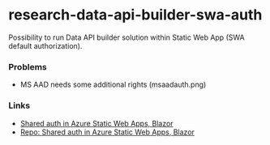 # research-data-api-builder-swa-auth
Possibility to run Data API builder solution within Static Web App (SWA default authorization).

### Problems
- MS AAD needs some additional rights (msaadauth.png)

### Links
- [Shared auth in Azure Static Web Apps, Blazor](https://medium.com/@manuelspinto/shared-authentication-in-azure-static-web-apps-using-only-net-blazor-and-c-functions-003dfed7047c)
- [Repo: Shared auth in Azure Static Web Apps, Blazor](https://github.com/manuelspinto/azure-staticwebapp-dotnet)